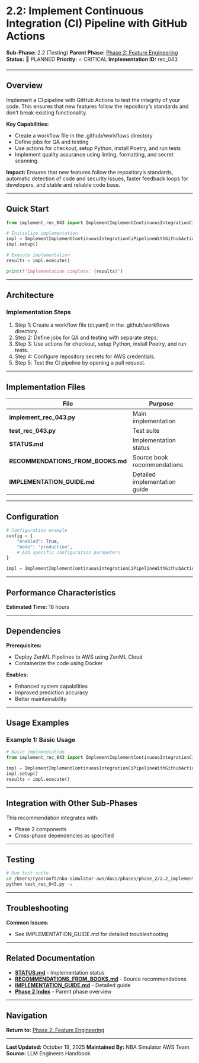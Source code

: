 # 2.2: Implement Continuous Integration (CI) Pipeline with GitHub Actions

**Sub-Phase:** 2.2 (Testing)
**Parent Phase:** [Phase 2: Feature Engineering](../PHASE_2_INDEX.md)
**Status:** 🔵 PLANNED
**Priority:** ⭐ CRITICAL
**Implementation ID:** rec_043

---

## Overview

Implement a CI pipeline with GitHub Actions to test the integrity of your code. This ensures that new features follow the repository’s standards and don’t break existing functionality.

**Key Capabilities:**
- Create a workflow file in the .github/workflows directory
- Define jobs for QA and testing
- Use actions for checkout, setup Python, install Poetry, and run tests
- Implement quality assurance using linting, formatting, and secret scanning.

**Impact:**
Ensures that new features follow the repository’s standards, automatic detection of code and security issues, faster feedback loops for developers, and stable and reliable code base.

---

## Quick Start

```python
from implement_rec_043 import ImplementImplementContinuousIntegrationCiPipelineWithGithubActions

# Initialize implementation
impl = ImplementImplementContinuousIntegrationCiPipelineWithGithubActions()
impl.setup()

# Execute implementation
results = impl.execute()

print(f"Implementation complete: {results}")
```

---

## Architecture

### Implementation Steps

1. Step 1: Create a workflow file (ci.yaml) in the .github/workflows directory.
2. Step 2: Define jobs for QA and testing with separate steps.
3. Step 3: Use actions for checkout, setup Python, install Poetry, and run tests.
4. Step 4: Configure repository secrets for AWS credentials.
5. Step 5: Test the CI pipeline by opening a pull request.

---

## Implementation Files

| File | Purpose |
|------|---------|
| **implement_rec_043.py** | Main implementation |
| **test_rec_043.py** | Test suite |
| **STATUS.md** | Implementation status |
| **RECOMMENDATIONS_FROM_BOOKS.md** | Source book recommendations |
| **IMPLEMENTATION_GUIDE.md** | Detailed implementation guide |

---

## Configuration

```python
# Configuration example
config = {
    "enabled": True,
    "mode": "production",
    # Add specific configuration parameters
}

impl = ImplementImplementContinuousIntegrationCiPipelineWithGithubActions(config=config)
```

---

## Performance Characteristics

**Estimated Time:** 16 hours

---

## Dependencies

**Prerequisites:**
- Deploy ZenML Pipelines to AWS using ZenML Cloud
- Containerize the code using Docker

**Enables:**
- Enhanced system capabilities
- Improved prediction accuracy
- Better maintainability

---

## Usage Examples

### Example 1: Basic Usage

```python
# Basic implementation
from implement_rec_043 import ImplementImplementContinuousIntegrationCiPipelineWithGithubActions

impl = ImplementImplementContinuousIntegrationCiPipelineWithGithubActions()
impl.setup()
results = impl.execute()
```

---

## Integration with Other Sub-Phases

This recommendation integrates with:
- Phase 2 components
- Cross-phase dependencies as specified

---

## Testing

```bash
# Run test suite
cd /Users/ryanranft/nba-simulator-aws/docs/phases/phase_2/2.2_implement_continuous_integration_ci_pipeline_with_github_act
python test_rec_043.py -v
```

---

## Troubleshooting

**Common Issues:**
- See IMPLEMENTATION_GUIDE.md for detailed troubleshooting

---

## Related Documentation

- **[STATUS.md](STATUS.md)** - Implementation status
- **[RECOMMENDATIONS_FROM_BOOKS.md](RECOMMENDATIONS_FROM_BOOKS.md)** - Source recommendations
- **[IMPLEMENTATION_GUIDE.md](IMPLEMENTATION_GUIDE.md)** - Detailed guide
- **[Phase 2 Index](../PHASE_2_INDEX.md)** - Parent phase overview

---

## Navigation

**Return to:** [Phase 2: Feature Engineering](../PHASE_2_INDEX.md)

---

**Last Updated:** October 19, 2025
**Maintained By:** NBA Simulator AWS Team
**Source:** LLM Engineers Handbook

